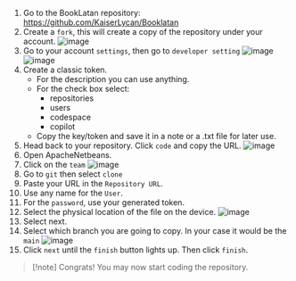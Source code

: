 1. Go to the BookLatan repository: https://github.com/KaiserLycan/Booklatan
2. Create a `fork`, this will create a copy of the repository under your account.
![image](https://github.com/user-attachments/assets/4f8b361a-5ccf-4362-948a-b9fdb91945d2)
3. Go to your account `settings`, then go to `developer setting`
![image](https://github.com/user-attachments/assets/d5c81087-7e7b-44f0-88fa-462618d67447)
![image](https://github.com/user-attachments/assets/b4df9213-e4df-4dcf-94be-55f1cf23a218)
4. Create a classic token.
	- For the description you can use anything.
	- For the check box select:
		- repositories
		- users
		- codespace
		- copilot
	- Copy the key/token and save it in a note or a .txt file for later use.
5. Head back to your repository. Click `code` and copy the URL.
![image](https://github.com/user-attachments/assets/cbba9cc5-eca9-42d3-9c25-07deb2927caa)
6. Open ApacheNetbeans.
7. Click on the `team`
![image](https://github.com/user-attachments/assets/9ef49f66-4f87-4331-8352-ac8d1ebdf638)
9. Go to `git` then select `clone`
10. Paste your URL in the `Repository URL`.
11. Use any name for the `User`.
12. For the `password`, use your generated token.
13. Select the physical location of the file on the device.
![image](https://github.com/user-attachments/assets/6b24824d-649d-4c7f-be4e-8dddc6a20289)
14. Select next. 
15. Select which branch you are going to copy. In your case it would be the `main`
![image](https://github.com/user-attachments/assets/08dc64fb-1962-4865-9ece-8443e5e76091)
16. Click `next` until the `finish` button lights up. Then click `finish`.

>[!note] Congrats!
>You may now start coding the repository.

